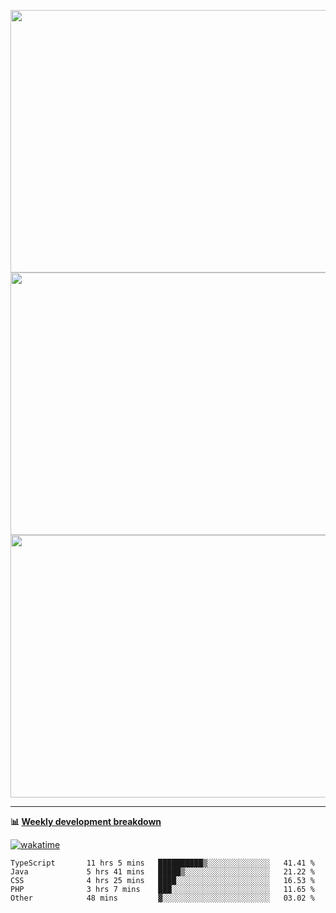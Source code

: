 <p float="left" align="middle"><img src="https://user-images.githubusercontent.com/56089155/195064669-12bd89bb-53c9-44b1-9fd8-993f93f585e1.png" width="600px" height="420px">
<img src="https://user-images.githubusercontent.com/56089155/195064706-c37aa3c8-f669-46c9-abba-1eadcbb910c5.png" width="600px" height="420px">
<img src="https://user-images.githubusercontent.com/56089155/195064753-0de674c7-4fc7-4831-a8a5-402e19cc77be.png" width="600px" height="420px"></p>

<hr />

**📊 [Weekly development breakdown](https://wakatime.com/@Ari24)**

[![wakatime](https://wakatime.com/badge/user/ca34c016-707f-4382-84cf-1823913a1423.svg)](https://wakatime.com/@ca34c016-707f-4382-84cf-1823913a1423)

<!--START_SECTION:waka-->

```text
TypeScript       11 hrs 5 mins   ██████████▒░░░░░░░░░░░░░░   41.41 %
Java             5 hrs 41 mins   █████▒░░░░░░░░░░░░░░░░░░░   21.22 %
CSS              4 hrs 25 mins   ████░░░░░░░░░░░░░░░░░░░░░   16.53 %
PHP              3 hrs 7 mins    ███░░░░░░░░░░░░░░░░░░░░░░   11.65 %
Other            48 mins         ▓░░░░░░░░░░░░░░░░░░░░░░░░   03.02 %
```

<!--END_SECTION:waka-->
